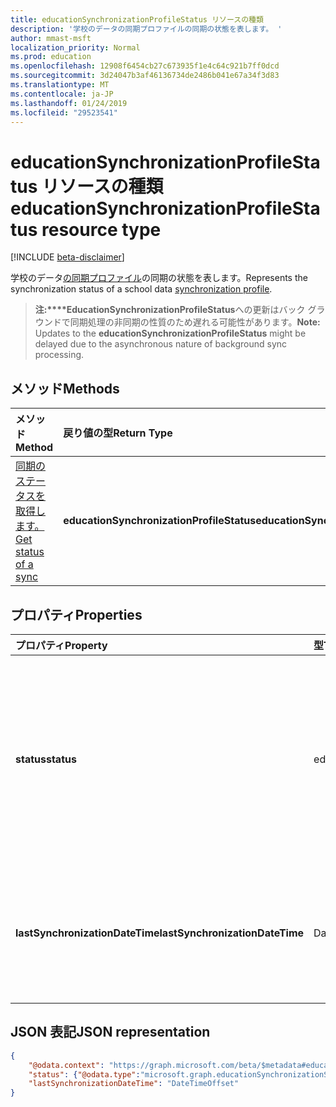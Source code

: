 ```yaml
---
title: educationSynchronizationProfileStatus リソースの種類
description: '学校のデータの同期プロファイルの同期の状態を表します。 '
author: mmast-msft
localization_priority: Normal
ms.prod: education
ms.openlocfilehash: 12908f6454cb27c673935f1e4c64c921b7ff0dcd
ms.sourcegitcommit: 3d24047b3af46136734de2486b041e67a34f3d83
ms.translationtype: MT
ms.contentlocale: ja-JP
ms.lasthandoff: 01/24/2019
ms.locfileid: "29523541"
---
```

# <a name="educationsynchronizationprofilestatus-resource-type"></a><span data-ttu-id="715ce-103">educationSynchronizationProfileStatus リソースの種類</span><span class="sxs-lookup"><span data-stu-id="715ce-103">educationSynchronizationProfileStatus resource type</span></span>

[!INCLUDE [beta-disclaimer](../../includes/beta-disclaimer.md)]

<span data-ttu-id="715ce-104">学校のデータ[の同期プロファイル](educationsynchronizationprofile.md)の同期の状態を表します。</span><span class="sxs-lookup"><span data-stu-id="715ce-104">Represents the synchronization status of a school data [synchronization profile](educationsynchronizationprofile.md).</span></span> 

> <span data-ttu-id="715ce-105">**注:\*\*\*\*EducationSynchronizationProfileStatus**への更新はバック グラウンドで同期処理の非同期の性質のため遅れる可能性があります。</span><span class="sxs-lookup"><span data-stu-id="715ce-105">**Note:** Updates to the **educationSynchronizationProfileStatus** might be delayed due to the asynchronous nature of background sync processing.</span></span>

## <a name="methods"></a><span data-ttu-id="715ce-106">メソッド</span><span class="sxs-lookup"><span data-stu-id="715ce-106">Methods</span></span>

| <span data-ttu-id="715ce-107">メソッド</span><span class="sxs-lookup"><span data-stu-id="715ce-107">Method</span></span> | <span data-ttu-id="715ce-108">戻り値の型</span><span class="sxs-lookup"><span data-stu-id="715ce-108">Return Type</span></span> | <span data-ttu-id="715ce-109">説明</span><span class="sxs-lookup"><span data-stu-id="715ce-109">Description</span></span> |
|:-|:-|:-|
| [<span data-ttu-id="715ce-110">同期のステータスを取得します。</span><span class="sxs-lookup"><span data-stu-id="715ce-110">Get status of a sync</span></span>](../api/educationsynchronizationprofilestatus-get.md) | <span data-ttu-id="715ce-111">**educationSynchronizationProfileStatus**</span><span class="sxs-lookup"><span data-stu-id="715ce-111">**educationSynchronizationProfileStatus**</span></span> | <span data-ttu-id="715ce-112">特定の同期プロファイルの状態を返します。</span><span class="sxs-lookup"><span data-stu-id="715ce-112">Return the status of a specific synchronization profile.</span></span> |

## <a name="properties"></a><span data-ttu-id="715ce-113">プロパティ</span><span class="sxs-lookup"><span data-stu-id="715ce-113">Properties</span></span>

| <span data-ttu-id="715ce-114">プロパティ</span><span class="sxs-lookup"><span data-stu-id="715ce-114">Property</span></span> | <span data-ttu-id="715ce-115">型</span><span class="sxs-lookup"><span data-stu-id="715ce-115">Type</span></span> | <span data-ttu-id="715ce-116">説明</span><span class="sxs-lookup"><span data-stu-id="715ce-116">Description</span></span> |
|:-|:-|:-|
| <span data-ttu-id="715ce-117">**status**</span><span class="sxs-lookup"><span data-stu-id="715ce-117">**status**</span></span> | <span data-ttu-id="715ce-118">educationSynchronizationStatus</span><span class="sxs-lookup"><span data-stu-id="715ce-118">educationSynchronizationStatus</span></span> | <span data-ttu-id="715ce-119">同期の状態です。使用可能な値: `paused`、 `inProgress`、 `success`、 `error`、 `quarantined`、 `validationError`。</span><span class="sxs-lookup"><span data-stu-id="715ce-119">The status of a sync. Possible values are: `paused`, `inProgress`, `success`, `error`, `quarantined`, `validationError`.</span></span> |
| <span data-ttu-id="715ce-120">**lastSynchronizationDateTime**</span><span class="sxs-lookup"><span data-stu-id="715ce-120">**lastSynchronizationDateTime**</span></span> | <span data-ttu-id="715ce-121">DateTimeOffset</span><span class="sxs-lookup"><span data-stu-id="715ce-121">DateTimeOffset</span></span> | <span data-ttu-id="715ce-122">ディレクトリ内の最新の変更が確認されて、時間を表します。</span><span class="sxs-lookup"><span data-stu-id="715ce-122">Represents the time when most recent changes have been observed in the directory.</span></span>  |

## <a name="json-representation"></a><span data-ttu-id="715ce-123">JSON 表記</span><span class="sxs-lookup"><span data-stu-id="715ce-123">JSON representation</span></span>
<!-- {
  "blockType": "resource",
  "optionalProperties": [

  ],
  "@odata.type": "microsoft.graph.educationSynchronizationProfileStatus"
}-->

```json
{
    "@odata.context": "https://graph.microsoft.com/beta/$metadata#education/synchronizationProfiles('{id}')/profileStatus/$entity",
    "status": {"@odata.type":"microsoft.graph.educationSynchronizationStatus"},
    "lastSynchronizationDateTime": "DateTimeOffset"
}
```
<!--
{
  "type": "#page.annotation",
  "suppressions": [
    "Error: /api-reference/beta/resources/educationsynchronizationprofilestatus.md:\r\n      Exception processing links.\r\n    System.ArgumentException: Link Definition was null. Link text: !INCLUDE [beta-disclaimer](../../includes/beta-disclaimer.md)\r\n      at ApiDoctor.Validation.DocFile.get_LinkDestinations()\r\n      at ApiDoctor.Validation.DocSet.ValidateLinks(Boolean includeWarnings, String[] relativePathForFiles, IssueLogger issues, Boolean requireFilenameCaseMatch, Boolean printOrphanedFiles)"
  ]
}
-->
